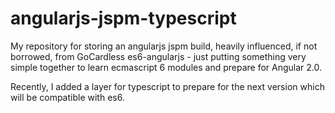 # angularjs-jspm-typescript

My repository for storing an angularjs jspm build, heavily influenced, if not borrowed, from GoCardless es6-angularjs - just putting something very simple together to learn ecmascript 6 modules and prepare for Angular 2.0. 

Recently, I added a layer for typescript to prepare for the next version which will be compatible with es6.

